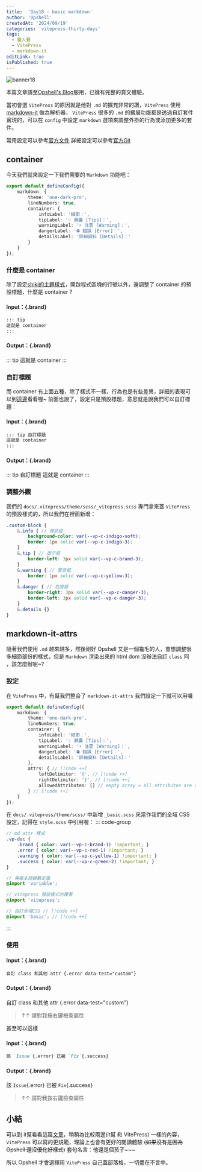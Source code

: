```yaml
---
title:  'Day18 - basic markdown'
author: 'Opshell'
createdAt: '2024/09/19'
categories: 'vitepress-thirty-days'
tags:
  - 鐵人賽
  - VitePress
  - markdown-it
editLink: true
isPublished: true
---
```

![banner18](https://ithelp.ithome.com.tw/upload/images/20240919/20109918hOgzIS526M.png)

本篇文章請至[Opshell's Blog](https://opshell.github.io/article/code-sea/vitepress/2024鐵人賽/day18-basic-markdown)服用，已擁有完整的賞文體驗。

當初會選 `VitePress` 的原因就是他對 `.md` 的擴充非常的讚，`VitePress` 使用 [markdown-it](https://github.com/markdown-it/markdown-it) 做為解析器， `VitePress` 很多的 `.md` 的擴展功能都是透過自訂套件實現的，可以在 `config` 中設定 `markdown` 選項來調整外掛的行為或添加更多的套件。

常用設定可以參考[官方文件](https://vitepress.dev/guide/markdown)
詳細設定可以參考[官方Git](https://github.com/vuejs/vitepress/blob/main/src/node/markdown/markdown.ts)

## container
今天我們就來設定一下我們需要的 `Markdown` 功能吧：
```ts
export default defineConfig({
    markdown: {
        theme: 'one-dark-pro',
        lineNumbers: true,
        container: {
            infoLabel: '細節：',
            tipLabel: '💡 錦囊 [Tips]：',
            warningLabel: '⚡ 注意 [Warning]：',
            dangerLabel: '⛔ 錯誤 [Error]：',
            detailsLabel: '詳細資料 [Details]：'
        }
    }
});
```

### 什麼是 container
除了設定[shiki的主題樣式](https://shiki.style/languages)，開啟程式區塊的行號以外，還調整了 container 的預設標題，什麼是 container ?

<div class="in-out-demo-block">

#### Input：{.brand}
````md
::: tip
這就是 container
:::
````
#### Output：{.brand}
::: tip
 這就是 container
:::
</div>

### 自訂標題
而 container 有上面五種，除了樣式不一樣，行為也是有些差異，詳細的表現可以到[這邊](/markdown-theme-preview#custom-containers)看看喔~
前面也說了，設定只是預設標題，意思就是說我們可以自訂標題：

<div class="in-out-demo-block">

#### Input：{.brand}
````md
::: tip 自訂標題
這就是 container
:::
````
#### Output：{.brand}
::: tip 自訂標題
這就是 container
:::
</div>

### 調整外觀
我們的 `docs/.vitepress/theme/scss/_vitepress.scss` 專門拿來蓋 `VitePress` 的預設樣式的，所以我們在裡面新增：
```scss
.custom-block {
    &.info { // 資訊框
        background-color: var(--vp-c-indigo-soft);
        border: 1px solid var(--vp-c-indigo-3);
    }
    &.tip { // 提示框
        border-left: 3px solid var(--vp-c-brand-3);
    }
    &.warning { // 警告框
        border: 1px solid var(--vp-c-yellow-3);
    }
    &.danger { // 危險框
        border-right: 3px solid var(--vp-c-danger-3);
        border-left: 3px solid var(--vp-c-danger-3);
    }
    &.details {}
}
```

## markdown-it-attrs
隨著我們使用 `.md` 越來越多，然後剛好 Opshell 又是一個龜毛的人，會想調整很多細節部份的樣式，但是 `Markdown` 渲染出來的 html dom 沒辦法自訂 `class` 阿 ，該怎麼辦呢~?

### 設定
在 `VitePress` 中，有幫我們整合了 `markdown-it-attrs` 我們設定一下就可以用囉

```ts
export default defineConfig({
    markdown: {
        theme: 'one-dark-pro',
        lineNumbers: true,
        container: {
            infoLabel: '細節：',
            tipLabel: '💡 錦囊 [Tips]：',
            warningLabel: '⚡ 注意 [Warning]：',
            dangerLabel: '⛔ 錯誤 [Error]：',
            detailsLabel: '詳細資料 [Details]：'
        },
        attrs: { // [!code ++]
            leftDelimiter: '{', // [!code ++]
            rightDelimiter: '}', // [!code ++]
            allowedAttributes: [] // empty array = all attributes are allowed  // [!code ++]
        } // [!code ++]
    }
});
```

在 `docs/.vitepress/theme/scss/` 中新增 `_basic.scss` 來當作我們的全域 CSS 設定，記得在 `style.scss` 中引用喔：
::: code-group
```scss [_basic.scss]
// md attr 樣式
.vp-doc {
    .brand { color: var(--vp-c-brand-1) !important; }
    .error { color: var(--vp-c-red-1) !important; }
    .warning { color: var(--vp-c-yellow-1) !important; }
    .success { color: var(--vp-c-green-2) !important; }
}

```

```scss [style.scss]
// 專案主題變數定義
@import 'variable';

// vitepress 預設樣式的覆蓋
@import 'vitepress';

// 自訂全域CSS // [!code ++]
@import 'basic'; // [!code ++]

```
:::

### 使用
<div class="in-out-demo-block">

#### Input：{.brand}
````md
自訂 class 和其他 attr {.error data-test="custom"}
````

#### Output：{.brand}
自訂 class 和其他 attr {.error data-test="custom"}
> ↑↑ 請對我按右鍵檢查屬性
</div>

甚至可以這樣
<div class="in-out-demo-block">

#### Input：{.brand}
````md
該 `Issue`{.error} 已被 `Fix`{.success}
````
#### Output：{.brand}
該 `Issue`{.error} 已被 `Fix`{.success}
> ↑↑ 請對我按右鍵檢查屬性
</div>

## 小結
可以到 it幫看看這篇[文章](https://ithelp.ithome.com.tw/articles/10354109)，稍稍為比較兩邊(it幫 和 VitePress) 一樣的內容，`VitePress` 可以寫的更規範，理論上也會有更好的閱讀體驗 ~~(如果沒有是因為 Opshell 還沒優化好樣式)~~ 套句名言：他還是個孩子~~~

所以 Opshell 才會選擇用 `VitePress` 自己蓋部落格，一切盡在不言中。
